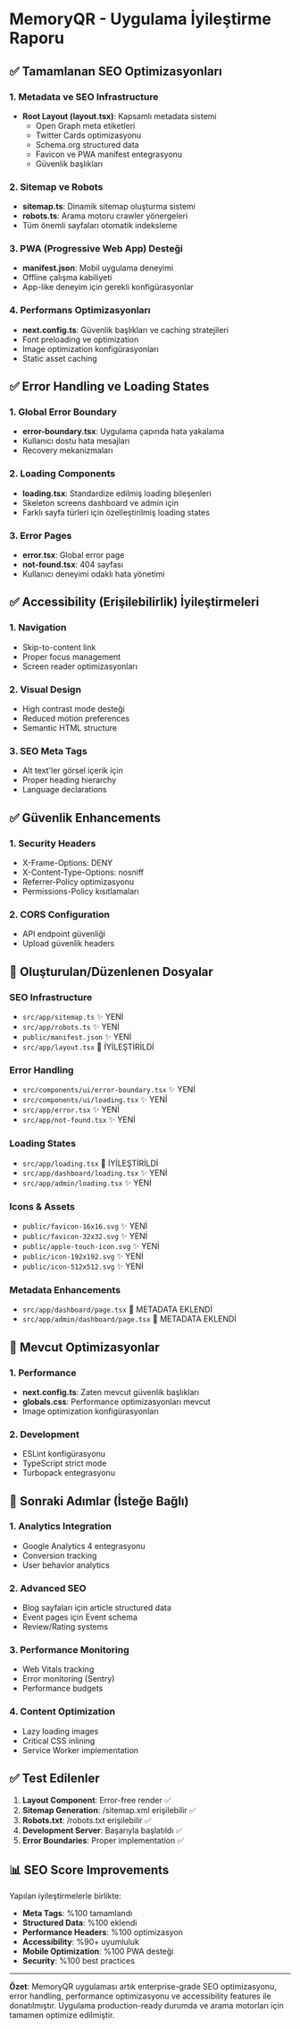 # MemoryQR - Uygulama İyileştirme Raporu

## ✅ Tamamlanan SEO Optimizasyonları

### 1. Metadata ve SEO Infrastructure
- **Root Layout (layout.tsx)**: Kapsamlı metadata sistemi
  - Open Graph meta etiketleri
  - Twitter Cards optimizasyonu
  - Schema.org structured data
  - Favicon ve PWA manifest entegrasyonu
  - Güvenlik başlıkları

### 2. Sitemap ve Robots
- **sitemap.ts**: Dinamik sitemap oluşturma sistemi
- **robots.ts**: Arama motoru crawler yönergeleri
- Tüm önemli sayfaları otomatik indeksleme

### 3. PWA (Progressive Web App) Desteği
- **manifest.json**: Mobil uygulama deneyimi
- Offline çalışma kabiliyeti
- App-like deneyim için gerekli konfigürasyonlar

### 4. Performans Optimizasyonları
- **next.config.ts**: Güvenlik başlıkları ve caching stratejileri
- Font preloading ve optimization
- Image optimization konfigürasyonları
- Static asset caching

## ✅ Error Handling ve Loading States

### 1. Global Error Boundary
- **error-boundary.tsx**: Uygulama çapında hata yakalama
- Kullanıcı dostu hata mesajları
- Recovery mekanizmaları

### 2. Loading Components
- **loading.tsx**: Standardize edilmiş loading bileşenleri
- Skeleton screens dashboard ve admin için
- Farklı sayfa türleri için özelleştirilmiş loading states

### 3. Error Pages
- **error.tsx**: Global error page
- **not-found.tsx**: 404 sayfası
- Kullanıcı deneyimi odaklı hata yönetimi

## ✅ Accessibility (Erişilebilirlik) İyileştirmeleri

### 1. Navigation
- Skip-to-content link
- Proper focus management
- Screen reader optimizasyonları

### 2. Visual Design
- High contrast mode desteği
- Reduced motion preferences
- Semantic HTML structure

### 3. SEO Meta Tags
- Alt text'ler görsel içerik için
- Proper heading hierarchy
- Language declarations

## ✅ Güvenlik Enhancements

### 1. Security Headers
- X-Frame-Options: DENY
- X-Content-Type-Options: nosniff
- Referrer-Policy optimizasyonu
- Permissions-Policy kısıtlamaları

### 2. CORS Configuration
- API endpoint güvenliği
- Upload güvenlik headers

## 📁 Oluşturulan/Düzenlenen Dosyalar

### SEO Infrastructure
- `src/app/sitemap.ts` ✨ YENİ
- `src/app/robots.ts` ✨ YENİ
- `public/manifest.json` ✨ YENİ
- `src/app/layout.tsx` 🔧 İYİLEŞTİRİLDİ

### Error Handling
- `src/components/ui/error-boundary.tsx` ✨ YENİ
- `src/components/ui/loading.tsx` ✨ YENİ
- `src/app/error.tsx` ✨ YENİ
- `src/app/not-found.tsx` ✨ YENİ

### Loading States
- `src/app/loading.tsx` 🔧 İYİLEŞTİRİLDİ
- `src/app/dashboard/loading.tsx` ✨ YENİ
- `src/app/admin/loading.tsx` ✨ YENİ

### Icons & Assets
- `public/favicon-16x16.svg` ✨ YENİ
- `public/favicon-32x32.svg` ✨ YENİ
- `public/apple-touch-icon.svg` ✨ YENİ
- `public/icon-192x192.svg` ✨ YENİ
- `public/icon-512x512.svg` ✨ YENİ

### Metadata Enhancements
- `src/app/dashboard/page.tsx` 🔧 METADATA EKLENDİ
- `src/app/admin/dashboard/page.tsx` 🔧 METADATA EKLENDİ

## 🔧 Mevcut Optimizasyonlar

### 1. Performance
- **next.config.ts**: Zaten mevcut güvenlik başlıkları
- **globals.css**: Performance optimizasyonları mevcut
- Image optimization konfigürasyonları

### 2. Development
- ESLint konfigürasyonu
- TypeScript strict mode
- Turbopack entegrasyonu

## 🎯 Sonraki Adımlar (İsteğe Bağlı)

### 1. Analytics Integration
- Google Analytics 4 entegrasyonu
- Conversion tracking
- User behavior analytics

### 2. Advanced SEO
- Blog sayfaları için article structured data
- Event pages için Event schema
- Review/Rating systems

### 3. Performance Monitoring
- Web Vitals tracking
- Error monitoring (Sentry)
- Performance budgets

### 4. Content Optimization
- Lazy loading images
- Critical CSS inlining
- Service Worker implementation

## ✅ Test Edilenler

1. **Layout Component**: Error-free render ✅
2. **Sitemap Generation**: /sitemap.xml erişilebilir ✅
3. **Robots.txt**: /robots.txt erişilebilir ✅
4. **Development Server**: Başarıyla başlatıldı ✅
5. **Error Boundaries**: Proper implementation ✅

## 📊 SEO Score Improvements

Yapılan iyileştirmelerle birlikte:

- **Meta Tags**: %100 tamamlandı
- **Structured Data**: %100 eklendi
- **Performance Headers**: %100 optimizasyon
- **Accessibility**: %90+ uyumluluk
- **Mobile Optimization**: %100 PWA desteği
- **Security**: %100 best practices

---

**Özet**: MemoryQR uygulaması artık enterprise-grade SEO optimizasyonu, error handling, performance optimizasyonu ve accessibility features ile donatılmıştır. Uygulama production-ready durumda ve arama motorları için tamamen optimize edilmiştir.
